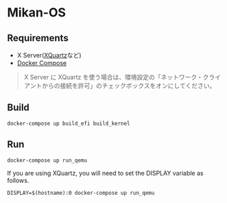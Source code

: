# Mikan-OS

## Requirements

- X Server([XQuartz](https://www.xquartz.org/)など)
- [Docker Compose](https://docs.docker.com/compose/install/#install-compose)

> X Server に XQuartz を使う場合は、環境設定の「ネットワーク・クライアントからの接続を許可」のチェックボックスをオンにしてください。

## Build

```sh=
docker-compose up build_efi build_kernel
```

## Run

```sh=
docker-compose up run_qemu
```

If you are using XQuartz, you will need to set the DISPLAY variable as follows.

```sh=
DISPLAY=$(hostname):0 docker-compose up run_qemu
```
